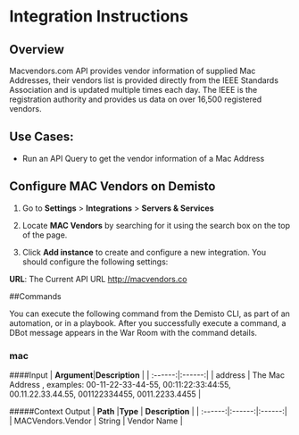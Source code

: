  # Integration Instructions

## Overview

Macvendors.com API provides vendor information of supplied Mac Addresses, their vendors list is provided directly from the IEEE Standards Association and is updated multiple times each day. The IEEE is the registration authority and provides us data on over 16,500 registered vendors.

## Use Cases:

* Run an API Query to get the vendor information of a Mac Address 


## Configure MAC Vendors on Demisto

1. Go to __Settings__ > __Integrations__ > __Servers & Services__ 

2. Locate __MAC Vendors__ by searching for it using the search box on the top of the page.

3. Click __Add instance__ to create and configure a new integration. You should configure the following settings:

__URL__:
The Current API URL http://macvendors.co

##Commands

You can execute the following command from the Demisto CLI, as part of an automation, or in a playbook.
After you successfully execute a command, a DBot message appears in the War Room with the command details.

### mac
####Input
| **Argument**|**Description** |
| :------:|:------:|
| address |	The Mac Address , examples: 00-11-22-33-44-55, 00:11:22:33:44:55, 00.11.22.33.44.55, 001122334455, 0011.2233.4455 |

#####Context Output
| **Path** |**Type**  | **Description**  |
| :------:|:------:|:------:|
| MACVendors.Vendor | String | Vendor Name |
